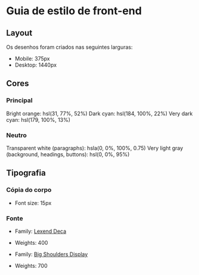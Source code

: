 # Guia de estilo de front-end

## Layout

Os desenhos foram criados nas seguintes larguras:

- Mobile: 375px
- Desktop: 1440px

## Cores

### Principal

Bright orange: hsl(31, 77%, 52%)
Dark cyan: hsl(184, 100%, 22%)
Very dark cyan: hsl(179, 100%, 13%)

### Neutro

Transparent white (paragraphs): hsla(0, 0%, 100%, 0.75)
Very light gray (background, headings, buttons): hsl(0, 0%, 95%)

## Tipografia

### Cópia do corpo

- Font size: 15px

### Fonte

- Family: [Lexend Deca](https://fonts.google.com/specimen/Lexend+Deca)
- Weights: 400

- Family: [Big Shoulders Display](https://fonts.google.com/specimen/Big+Shoulders+Display)
- Weights: 700
